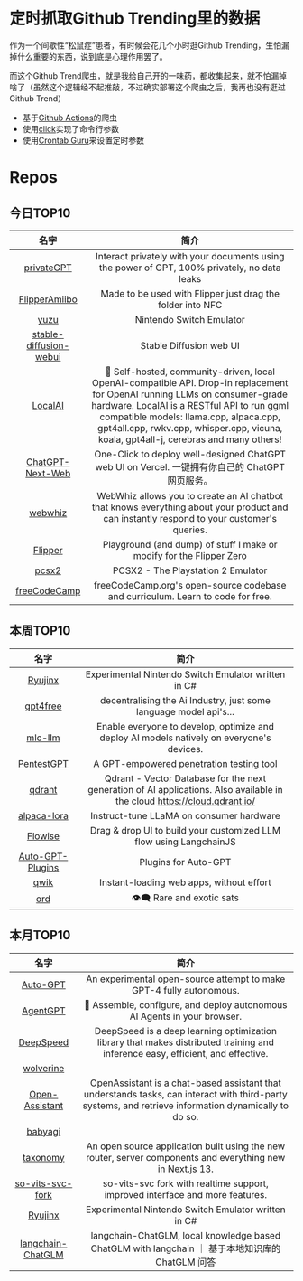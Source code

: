 # 定时抓取Github Trending里的数据

作为一个间歇性“松鼠症”患者，有时候会花几个小时逛Github Trending，生怕漏掉什么重要的东西，说到底是心理作用罢了。

而这个Github Trend爬虫，就是我给自己开的一味药，都收集起来，就不怕漏掉啥了（虽然这个逻辑经不起推敲，不过确实部署这个爬虫之后，我再也没有逛过Github Trend）

* 基于[Github Actions](https://docs.github.com/en/actions)的爬虫
* 使用[click](https://github.com/pallets/click)实现了命令行参数
* 使用[Crontab Guru](https://crontab.guru/)来设置定时参数

# Repos
## 今日TOP10 
<!-- START OF DAILY_TOP10_REPOS -->
| 名字 | 简介 |
| :----: | :----: |
| [privateGPT](https://github.com/imartinez/privateGPT) | Interact privately with your documents using the power of GPT, 100% privately, no data leaks |
| [FlipperAmiibo](https://github.com/Gioman101/FlipperAmiibo) | Made to be used with Flipper just drag the folder into NFC |
| [yuzu](https://github.com/yuzu-emu/yuzu) | Nintendo Switch Emulator |
| [stable-diffusion-webui](https://github.com/AUTOMATIC1111/stable-diffusion-webui) | Stable Diffusion web UI |
| [LocalAI](https://github.com/go-skynet/LocalAI) | 🤖 Self-hosted, community-driven, local OpenAI-compatible API. Drop-in replacement for OpenAI running LLMs on consumer-grade hardware. LocalAI is a RESTful API to run ggml compatible models: llama.cpp, alpaca.cpp, gpt4all.cpp, rwkv.cpp, whisper.cpp, vicuna, koala, gpt4all-j, cerebras and many others! |
| [ChatGPT-Next-Web](https://github.com/Yidadaa/ChatGPT-Next-Web) | One-Click to deploy well-designed ChatGPT web UI on Vercel. 一键拥有你自己的 ChatGPT 网页服务。 |
| [webwhiz](https://github.com/webwhiz-ai/webwhiz) | WebWhiz allows you to create an AI chatbot that knows everything about your product and can instantly respond to your customer's queries. |
| [Flipper](https://github.com/UberGuidoZ/Flipper) | Playground (and dump) of stuff I make or modify for the Flipper Zero |
| [pcsx2](https://github.com/PCSX2/pcsx2) | PCSX2 - The Playstation 2 Emulator |
| [freeCodeCamp](https://github.com/freeCodeCamp/freeCodeCamp) | freeCodeCamp.org's open-source codebase and curriculum. Learn to code for free. |
<!-- END OF DAILY_TOP10_REPOS -->

## 本周TOP10
<!-- START OF WEEKLY_TOP10_REPOS -->
| 名字 | 简介 |
| :----: | :----: |
| [Ryujinx](https://github.com/Ryujinx/Ryujinx) | Experimental Nintendo Switch Emulator written in C# |
| [gpt4free](https://github.com/xtekky/gpt4free) | decentralising the Ai Industry, just some language model api's... |
| [mlc-llm](https://github.com/mlc-ai/mlc-llm) | Enable everyone to develop, optimize and deploy AI models natively on everyone's devices. |
| [PentestGPT](https://github.com/GreyDGL/PentestGPT) | A GPT-empowered penetration testing tool |
| [qdrant](https://github.com/qdrant/qdrant) | Qdrant - Vector Database for the next generation of AI applications. Also available in the cloud https://cloud.qdrant.io/ |
| [alpaca-lora](https://github.com/tloen/alpaca-lora) | Instruct-tune LLaMA on consumer hardware |
| [Flowise](https://github.com/FlowiseAI/Flowise) | Drag & drop UI to build your customized LLM flow using LangchainJS |
| [Auto-GPT-Plugins](https://github.com/Significant-Gravitas/Auto-GPT-Plugins) | Plugins for Auto-GPT |
| [qwik](https://github.com/BuilderIO/qwik) | Instant-loading web apps, without effort |
| [ord](https://github.com/casey/ord) | 👁‍🗨 Rare and exotic sats |
<!-- END OF WEEKLY_TOP10_REPOS -->

## 本月TOP10
<!-- START OF MONTHLY_TOP10_REPOS -->
| 名字 | 简介 |
| :----: | :----: |
| [Auto-GPT](https://github.com/Significant-Gravitas/Auto-GPT) | An experimental open-source attempt to make GPT-4 fully autonomous. |
| [AgentGPT](https://github.com/reworkd/AgentGPT) | 🤖 Assemble, configure, and deploy autonomous AI Agents in your browser. |
| [DeepSpeed](https://github.com/microsoft/DeepSpeed) | DeepSpeed is a deep learning optimization library that makes distributed training and inference easy, efficient, and effective. |
| [wolverine](https://github.com/biobootloader/wolverine) |  |
| [Open-Assistant](https://github.com/LAION-AI/Open-Assistant) | OpenAssistant is a chat-based assistant that understands tasks, can interact with third-party systems, and retrieve information dynamically to do so. |
| [babyagi](https://github.com/yoheinakajima/babyagi) |  |
| [taxonomy](https://github.com/shadcn/taxonomy) | An open source application built using the new router, server components and everything new in Next.js 13. |
| [so-vits-svc-fork](https://github.com/voicepaw/so-vits-svc-fork) | so-vits-svc fork with realtime support, improved interface and more features. |
| [Ryujinx](https://github.com/Ryujinx/Ryujinx) | Experimental Nintendo Switch Emulator written in C# |
| [langchain-ChatGLM](https://github.com/imClumsyPanda/langchain-ChatGLM) | langchain-ChatGLM, local knowledge based ChatGLM with langchain ｜ 基于本地知识库的 ChatGLM 问答 |
<!-- END OF MONTHLY_TOP10_REPOS -->
